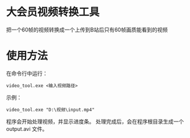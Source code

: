 # 大会员视频转换工具
把一个60帧的视频转换成一个上传到B站后只有60帧画质能看到的视频

# 使用方法
在命令行中运行：

`video_tool.exe <输入视频路径>`

示例：

`video_tool.exe "D:\视频\input.mp4"`

程序会开始处理视频，并显示进度条。
处理完成后，会在程序根目录生成一个 output.avi 文件。
